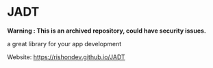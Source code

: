# JADT
**Warning : This is an archived repository, could have security issues.**

a great library for your app development

Website: https://rishondev.github.io/JADT
